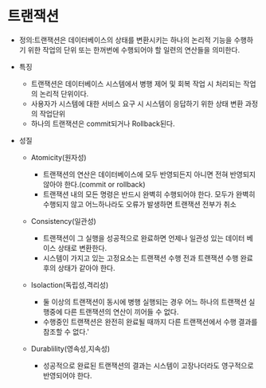 # 트랜잭션

- 정의:트랜잭션은 데이터베이스의 상태를 변환시키는 하나의 논리적 기능을 수행하기 위한 작업의 단위 또는 한꺼번에 수행되어야 할 일련의 연산들을 의미한다.

- 특징
    - 트랜잭션은 데이터베이스 시스템에서 병행 제어 및 회복 작업 시 처리되는 작업의 논리적 단위이다.
    - 사용자가 시스템에 대한 서비스 요구 시 시스템이 응답하기 위한 상태 변환 과정의 작업단위
    - 하나의 트랜잭션은 commit되거나 Rollback된다.

- 성질
    - Atomicity(원자성)
        
        - 트랜잭션의 연산은 데이터베이스에 모두 반영되든지 아니면 전혀 반영되지 않아야 한다.(commit or rollback)
        - 트랜잭션 내의 모든 명령은 반드시 완벽히 수행되어야 한다. 모두가 완벽히 수행되지 않고 어느하나라도 오류가 발생하면 트랜잭션 전부가 취소

    - Consistency(일관성)
    
        - 트랜잭션이 그 실행을 성공적으로 완료하면 언제나 일관성 있는 데이터 베이스 상태로 변환한다.
        - 시스템이 가지고 있는 고정요소는 트랜잭션 수행 전과 트랜잭션 수행 완료 후의 상태가 같아야 한다.
    
    - Isolaction(독립성,격리성)

        - 둘 이상의 트랜잭션이 동시에 병행 실행되는 경우 어느 하나의 트랜잭션 실행중에 다른 트랜잭션의 연산이 끼어들 수 없다.
        - 수행중인 트랜잭션은 완전히 완료될 때까지 다른 트랜잭션에서 수행 결과를 참조할 수 없다.'
    - Durablility(영속성,지속성)

        - 성공적으로 완료된 트랜잭션의 결과는 시스템이 고장나더라도 영구적으로 반영되어야 한다.
        
        